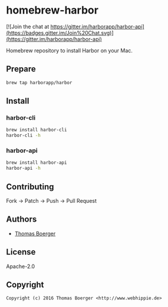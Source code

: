 # homebrew-harbor

[![Join the chat at https://gitter.im/harborapp/harbor-api](https://badges.gitter.im/Join%20Chat.svg)](https://gitter.im/harborapp/harbor-api)

Homebrew repository to install Harbor on your Mac.


## Prepare

```bash
brew tap harborapp/harbor
```


## Install

### harbor-cli

```bash
brew install harbor-cli
harbor-cli -h
```

### harbor-api

```bash
brew install harbor-api
harbor-api -h
```


## Contributing

Fork -> Patch -> Push -> Pull Request


## Authors

* [Thomas Boerger](https://github.com/tboerger)


## License

Apache-2.0


## Copyright

```
Copyright (c) 2016 Thomas Boerger <http://www.webhippie.de>
```
